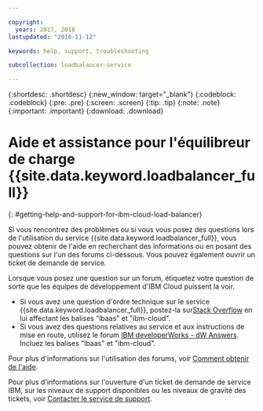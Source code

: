 ```yaml
---

copyright:
  years: 2017, 2018
lastupdated: "2018-11-12"

keywords: help, support, troubleshooting

subcollection: loadbalancer-service

---
```


{:shortdesc: .shortdesc}
{:new_window: target="_blank"}
{:codeblock: .codeblock}
{:pre: .pre}
{:screen: .screen}
{:tip: .tip}
{:note: .note}
{:important: .important}
{:download: .download}

# Aide et assistance pour l'équilibreur de charge {{site.data.keyword.loadbalancer_full}}
{: #getting-help-and-support-for-ibm-cloud-load-balancer}

Si vous rencontrez des problèmes ou si vous vous posez des questions lors de l'utilisation du service {{site.data.keyword.loadbalancer_full}}, vous pouvez obtenir de l'aide en recherchant des informations ou en posant des questions sur l'un des forums ci-dessous. Vous pouvez également ouvrir un ticket de demande de service.

Lorsque vous posez une question sur un forum, étiquetez votre question de sorte que les équipes de développement d'IBM Cloud puissent la voir.

* Si vous avez une question d'ordre technique sur le service {{site.data.keyword.loadbalancer_full}}, postez-la sur[Stack Overflow](https://stackoverflow.com/search?q=lbaas+ibm-cloud) en lui affectant les balises "lbaas" et "ibm-cloud".
* Si vous avez des questions relatives au service et aux instructions de mise en route, utilisez le forum [IBM developerWorks - dW Answers](https://developer.ibm.com/answers/topics/lbaas.html?smartspace=ibm-cloud). Incluez les balises "lbaas" et "ibm-cloud".

Pour plus d'informations sur l'utilisation des forums, voir [Comment obtenir de l'aide](https://{DomainName}/docs/get-support?topic=get-support-using-avatar).

Pour plus d'informations sur l'ouverture d'un ticket de demande de service IBM, sur les niveaux de support disponibles ou les niveaux de gravité des tickets, voir [Contacter le service de support](/docs/get-support?topic=get-support-contacting-bluemix-support-dedicated-local).
